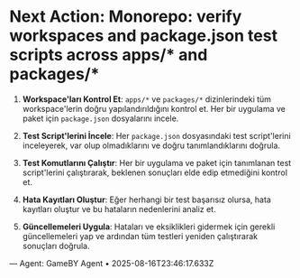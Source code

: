# Next Action: Monorepo: verify workspaces and package.json test scripts across apps/* and packages/*

1. **Workspace'ları Kontrol Et**: `apps/*` ve `packages/*` dizinlerindeki tüm workspace'lerin doğru yapılandırıldığını kontrol et. Her bir uygulama ve paket için `package.json` dosyalarını incele.

2. **Test Script'lerini İncele**: Her `package.json` dosyasındaki test script'lerini inceleyerek, var olup olmadıklarını ve doğru tanımlandıklarını doğrula.

3. **Test Komutlarını Çalıştır**: Her bir uygulama ve paket için tanımlanan test script'lerini çalıştırarak, beklenen sonuçları elde edip etmediğini kontrol et.

4. **Hata Kayıtları Oluştur**: Eğer herhangi bir test başarısız olursa, hata kayıtları oluştur ve bu hataların nedenlerini analiz et.

5. **Güncellemeleri Uygula**: Hataları ve eksiklikleri gidermek için gerekli güncellemeleri yap ve ardından tüm testleri yeniden çalıştırarak sonuçları doğrula.

— Agent: GameBY Agent • 2025-08-16T23:46:17.633Z

